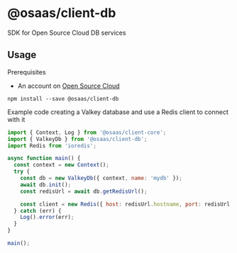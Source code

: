 # @osaas/client-db

SDK for Open Source Cloud DB services

## Usage

Prerequisites

- An account on [Open Source Cloud](www.osaas.io)

```
npm install --save @osaas/client-db
```

Example code creating a Valkey database and use a Redis client to connect with it

```javascript
import { Context, Log } from '@osaas/client-core';
import { ValkeyDb } from '@osaas/client-db';
import Redis from 'ioredis';

async function main() {
  const context = new Context();
  try {
    const db = new ValkeyDb({ context, name: 'mydb' });
    await db.init();
    const redisUrl = await db.getRedisUrl();

    const client = new Redis({ host: redisUrl.hostname, port: redisUrl.port });
  } catch (err) {
    Log().error(err);
  }
}

main();
```
